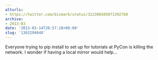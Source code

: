 ```yaml
---
alturls:
- https://twitter.com/bismark/status/312306505871392768
archive:
- 2013-03
date: '2013-03-14T20:57:28+00:00'
slug: '1363294648'
---
```


Everyone trying to pip install to set up for tutorials at PyCon is killing the network. I wonder if having a local mirror would help...

